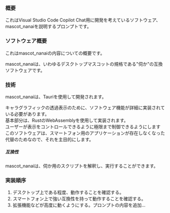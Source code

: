 ### 概要
これはVisual Studio Code Copilot Chat用に開発を考えているソフトウェア、mascot_nanaiを説明するプロンプトです。

### ソフトウェア概要
これはmascot_nanaiの内容についての概要です。

mascot_nanaiは、いわゆるデスクトップマスコットの規格である"伺か"の互換ソフトウェアです。

### 技術
mascot_nanaiは、Tauriを使用して開発されます。

キャラグラフィックの透過表示のために、ソフトウェア機能が詳細に実装されている必要があります。<br>
基本部分は、RustのWebAssemblyを使用して実装されます。<br>
ユーザーが表示をコントロールできるように極限まで制御できるようにします<br>
このソフトウェアは、スマートフォン用のアプリケーションが存在しなくなった代替のためなので、それを主目的にします。<br>

##### 互換性
mascot_nanaiは、伺か用のスクリプトを解釈し、実行することができます。<br>

### 実装順序
1. デスクトップ上である程度、動作することを確認する。
2. スマートフォン上で強い互換性を持って動作することを確認する。
3. 拡張機能などが高度に動くようにする。プロンプトの内容を追加...